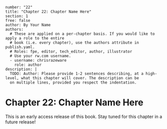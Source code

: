 ```metadata
number: "22"
title: "Chapter 22: Chapter Name Here"
section: 1
free: false
author: By Your Name
authors:
  # These are applied on a per-chapter basis. If you would like to apply a role to the entire
  # book (i.e. every chapter), use the authors attribute in publish.yaml.
  # Roles: fpe, editor, tech_editor, author, illustrator
  # Use your rw.com username.
  - username: chrisrazeware
    role: author
description: |
  TODO: Author: Please provide 1-2 sentences describing, at a high-level, what this chapter will cover. The description can be
  on multiple lines, provided you respect the indentation.
```

# Chapter 22: Chapter Name Here

This is an early access release of this book. Stay tuned for this chapter in a future release!
